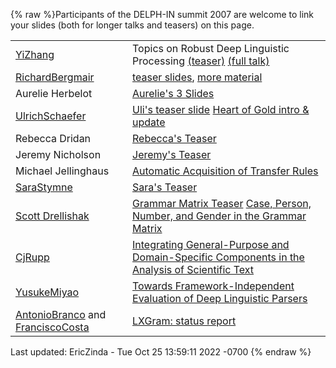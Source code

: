 {% raw %}Participants of the DELPH-IN summit 2007 are welcome to link your slides
(both for longer talks and teasers) on this page.

|                                                                     |                                                                                                                                                                                                                                                                 |
|---------------------------------------------------------------------|-----------------------------------------------------------------------------------------------------------------------------------------------------------------------------------------------------------------------------------------------------------------|
| [YiZhang](https://blog.inductorsoftware.com/docsproto/tools/YiZhang)                                                  | Topics on Robust Deep Linguistic Processing [(teaser)](http://www.coli.uni-saarland.de/~yzhang/files/delphin2007-teaser.pdf) [(full talk)](http://www.coli.uni-saarland.de/~yzhang/files/delphin2007-zhang.pdf)                                                 |
| [RichardBergmair](https://blog.inductorsoftware.com/docsproto/tools/RichardBergmair)                                  | [teaser slides](http://richard.bergmair.eu/pub/berlin-slides.pdf), [more material](http://richard.bergmair.eu/paper18.html)                                                                                                                                     |
| Aurelie Herbelot                                                    | [Aurelie's 3 Slides](http://richard.bergmair.eu/pub/DELPH-IN.pdf)                                                                                                                                                                                               |
| [UlrichSchaefer](https://blog.inductorsoftware.com/docsproto/tools/UlrichSchaefer)                                    | [Uli's teaser slide](http://www.dfki.de/~uschaefer/delph-in/uschaefer-teaser.pdf) [Heart of Gold intro & update](http://www.dfki.de/~uschaefer/delph-in/hogintroupdate.pdf)                                                                                     |
| Rebecca Dridan                                                      | [Rebecca's Teaser](http://www.coli.uni-saarland.de/~rdrid/delphinsummit/rdrid-teaser.pdf)                                                                                                                                                                       |
| Jeremy Nicholson                                                    | [Jeremy's Teaser](http://www.coli.uni-saarland.de/~rdrid/delphinsummit/jn.pdf)                                                                                                                                                                                  |
| Michael Jellinghaus                                                 | [Automatic Acquisition of Transfer Rules](http://www.coli.uni-saarland.de/~micha/delphinsummit/berlin20070821.pdf)                                                                                                                                              |
| [SaraStymne](https://blog.inductorsoftware.com/docsproto/tools/SaraStymne)                                            | [Sara's Teaser](http://www.coli.uni-saarland.de/~rdrid/delphinsummit/link-delph-in-teaser-07.pdf)                                                                                                                                                               |
| [Scott Drellishak](http://students.washington.edu/sfd/)             | [Grammar Matrix Teaser](http://students.washington.edu/sfd/Drellishak%20-%20DELPH-IN%202007%20-%20Matrix.pdf) [Case, Person, Number, and Gender in the Grammar Matrix](http://students.washington.edu/sfd/Drellishak%20-%20DELPH-IN%202007%20-%20Libraries.pdf) |
| [CjRupp](/CjRupp)                                                   | [Integrating General-Purpose and Domain-Specific Components in the Analysis of Scientific Text](http://www.cl.cam.ac.uk/~cr351/Integrating_Components.pdf)                                                                                                      |
| [YusukeMiyao](/YusukeMiyao)                                         | [Towards Framework-Independent Evaluation of Deep Linguistic Parsers](http://www-tsujii.is.s.u-tokyo.ac.jp/~yusuke/paper/delphin2007.pdf)                                                                                                                       |
| [AntonioBranco](https://blog.inductorsoftware.com/docsproto/tools/AntonioBranco) and [FranciscoCosta](https://blog.inductorsoftware.com/docsproto/tools/FranciscoCosta) | [LXGram: status report](http://nlx.di.fc.ul.pt/2007DelphinBerlinLxgram.ppt)                                                                                                                                                                                     |

Last updated: EricZinda - Tue Oct 25 13:59:11 2022 -0700
{% endraw %}